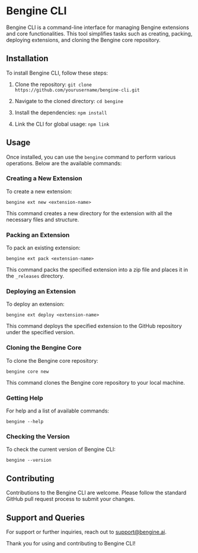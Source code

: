 # Bengine CLI

Bengine CLI is a command-line interface for managing Bengine extensions and core functionalities. This tool simplifies tasks such as creating, packing, deploying extensions, and cloning the Bengine core repository.

## Installation

To install Bengine CLI, follow these steps:

1. Clone the repository:
   `git clone https://github.com/yourusername/bengine-cli.git`

2. Navigate to the cloned directory:
   `cd bengine`

3. Install the dependencies:
   `npm install`

4. Link the CLI for global usage:
   `npm link`

## Usage

Once installed, you can use the `bengine` command to perform various operations. Below are the available commands:

### Creating a New Extension

To create a new extension:

`bengine ext new <extension-name>`

This command creates a new directory for the extension with all the necessary files and structure.

### Packing an Extension

To pack an existing extension:

`bengine ext pack <extension-name>`

This command packs the specified extension into a zip file and places it in the `_releases` directory.

### Deploying an Extension

To deploy an extension:

`bengine ext deploy <extension-name>`

This command deploys the specified extension to the GitHub repository under the specified version.

### Cloning the Bengine Core

To clone the Bengine core repository:

`bengine core new`

This command clones the Bengine core repository to your local machine.

### Getting Help

For help and a list of available commands:

`bengine --help`

### Checking the Version

To check the current version of Bengine CLI:

`bengine --version`

## Contributing

Contributions to the Bengine CLI are welcome. Please follow the standard GitHub pull request process to submit your changes.

## Support and Queries

For support or further inquiries, reach out to [support@bengine.ai](mailto:support@bengine.ai).

Thank you for using and contributing to Bengine CLI!
